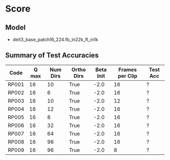 # Score

## Model

- deit3_base_patch16_224.fb_in22k_ft_in1k

## Summary of Test Accuracies

| Code | Q max | Num Dirs | Ortho Dirs | Beta Init | Frames per Clip | Test Acc |
|---|---|---|---|---|---|---|
| RP001 | 16 | 10 | True | -2.0 | 16 | ? |
| RP002 | 16 | 6 | True | -2.0 | 16 | ? |
| RP003 | 16 | 10 | True | -2.0 | 12 | ? |
| RP004 | 16 | 12 | True | -2.0 | 16 | ? |
| RP005 | 16 | 8 | True | -2.0 | 16 | ? |
| RP006 | 16 | 32 | True | -2.0 | 16 | ? |
| RP007 | 16 | 64 | True | -2.0 | 16 | ? |
| RP008 | 16 | 96 | True | -2.0 | 16 | ? |
| RP009 | 16 | 96 | True | -2.0 | 8 | ? |
